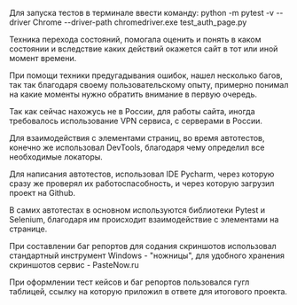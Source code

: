 Для запуска тестов в терминале ввести команду:
python -m pytest -v --driver Chrome --driver-path chromedriver.exe test_auth_page.py

Техника перехода состояний, помогала оценить и понять в каком состоянии и вследствие каких действий окажется сайт в тот или иной момент времени.

При помощи техники предугадывания ошибок, нашел несколько багов, так так благодаря своему пользовательскому опыту, примерно понимал на какие моменты нужно обратить внимание в первую очередь.

Так как сейчас нахожусь не в России, для работы сайта, иногда требовалось использование VPN сервиса, с серверами в России.

Для взаимодействия с элементами страниц, во время автотестов, конечно же использовал DevTools, благодаря чему определил все необходимые локаторы.

Для написания автотестов, использовал IDE Pycharm, через которую сразу же проверял их работоспасобность, и через которую загрузил проект на Github.

В самих автотестах в основном используются библиотеки Pytest и Selenium, благодаря им происходит взаимодействие с элементами на странице.


При составлении баг репортов для содания скриншотов использовал стандартный инструмент Windows - "ножницы", для удобного хранения скриншотов сервис - PasteNow.ru

При оформлении тест кейсов и баг репортов пользовался гугл таблицей, ссылку на которую приложил в ответе для итогового проекта.
